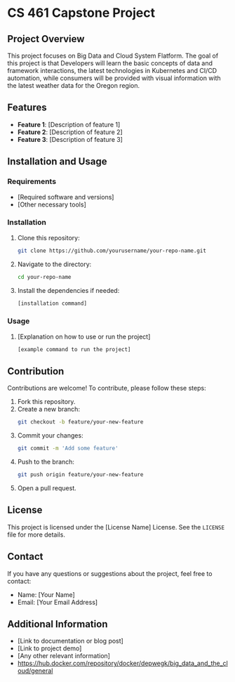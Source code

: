 # CS 461 Capstone Project

## Project Overview
This project focuses on Big Data and Cloud System Flatform. The goal of this project is that Developers will learn the basic concepts of data and framework interactions, the latest technologies in Kubernetes and CI/CD automation, while consumers will be provided with visual information with the latest weather data for the Oregon region.

## Features
- **Feature 1**: [Description of feature 1]
- **Feature 2**: [Description of feature 2]
- **Feature 3**: [Description of feature 3]

## Installation and Usage
### Requirements
- [Required software and versions]
- [Other necessary tools]

### Installation
1. Clone this repository:
    ```bash
    git clone https://github.com/yourusername/your-repo-name.git
    ```
2. Navigate to the directory:
    ```bash
    cd your-repo-name
    ```
3. Install the dependencies if needed:
    ```bash
    [installation command]
    ```

### Usage
1. [Explanation on how to use or run the project]
    ```bash
    [example command to run the project]
    ```

## Contribution
Contributions are welcome! To contribute, please follow these steps:
1. Fork this repository.
2. Create a new branch:
    ```bash
    git checkout -b feature/your-new-feature
    ```
3. Commit your changes:
    ```bash
    git commit -m 'Add some feature'
    ```
4. Push to the branch:
    ```bash
    git push origin feature/your-new-feature
    ```
5. Open a pull request.

## License
This project is licensed under the [License Name] License. See the `LICENSE` file for more details.

## Contact
If you have any questions or suggestions about the project, feel free to contact:
- Name: [Your Name]
- Email: [Your Email Address]

## Additional Information
- [Link to documentation or blog post]
- [Link to project demo]
- [Any other relevant information]
- https://hub.docker.com/repository/docker/depwegk/big_data_and_the_cloud/general


